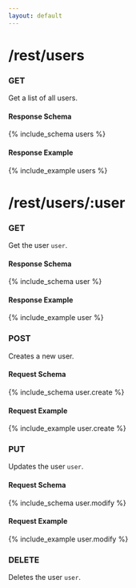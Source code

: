 ```yaml
---
layout: default
---
```


# /rest/users #
### GET
Get a list of all users.
#### Response Schema
{% include_schema users %}
#### Response Example
{% include_example users %}

# /rest/users/:user #
### GET
Get the user `user`.
#### Response Schema
{% include_schema user %}
#### Response Example
{% include_example user %}

### POST
Creates a new user.
#### Request Schema
{% include_schema user.create %}
#### Request Example
{% include_example user.create %}

### PUT
Updates the user `user`.
#### Request Schema
{% include_schema user.modify %}
#### Request Example
{% include_example user.modify %}

### DELETE ##
Deletes the user `user`.


